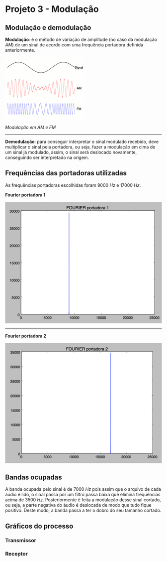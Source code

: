 # Projeto 3 - Modulação


## Modulação e demodulação

**Modulação**: é o método de variação de amplitude (no caso da modulação _AM_) de um sinal de acordo com uma frequência portadora definida anteriormente.

![Alt Text](./media/Amfm3-en-de.gif)

_Modulação em AM e FM_

---

**Demodulação**: para conseguir interpretar o sinal modulado recebido, deve multiplicar o sinal pela portadora, ou seja, fazer a modulação em cima de um sinal já modulado, assim, o sinal será deslocado novamente, conseguindo ser interpretado na origem.


## Frequências das portadoras utilizadas
As frequências portadoras escolhidas foram 9000 _Hz_ e 17000 _Hz_.

**Fourier portadora 1**

![Alt Text](./media/fp1.png)

---

 **Fourier portadora 2**

![Alt Text](./media/fp2.png)


## Bandas ocupadas

A banda ocupada pelo sinal é de 7000 _Hz_ pois assim que o arquivo de cada áudio é lido, o sinal passa por um filtro passa baixa que elimina frequências acima de 3500 _Hz_. Posteriormente é feita a modulação desse sinal cortado, ou seja, a parte negativa do áudio é deslocada de modo que tudo fique positivo. Deste modo, a banda passa a ter o dobro do seu tamanho cortado.

## Gráficos do processo

### Transmissor

### Receptor 

